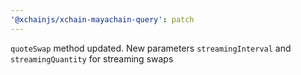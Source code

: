 ```yaml
---
'@xchainjs/xchain-mayachain-query': patch
---
```


`quoteSwap` method updated. New parameters `streamingInterval` and `streamingQuantity` for streaming swaps
